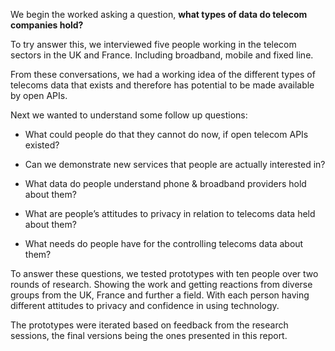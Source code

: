 We begin the worked asking a question, **what types of data do telecom companies hold?**

To try answer this, we interviewed five people working in the telecom sectors in the UK and France. Including broadband, mobile and fixed line. 

From these conversations, we had a working idea of the different types of telecoms data that exists and therefore has potential to be made available by open APIs. 

Next we wanted to understand some follow up questions:

* What could people do that they cannot do now, if open telecom APIs existed?

* Can we demonstrate new services that people are actually interested in?

* What data do people understand phone & broadband providers hold about them?

* What are people’s attitudes to privacy in relation to telecoms data held about them?

* What needs do people have for the controlling telecoms data about them?

To answer these questions, we tested prototypes with ten people over two rounds of research. Showing the work and getting reactions from diverse groups from the UK, France and further a field. With each person having different attitudes to privacy and confidence in using technology.

The prototypes were iterated based on feedback from the research sessions, the final versions being the ones presented in this report.
